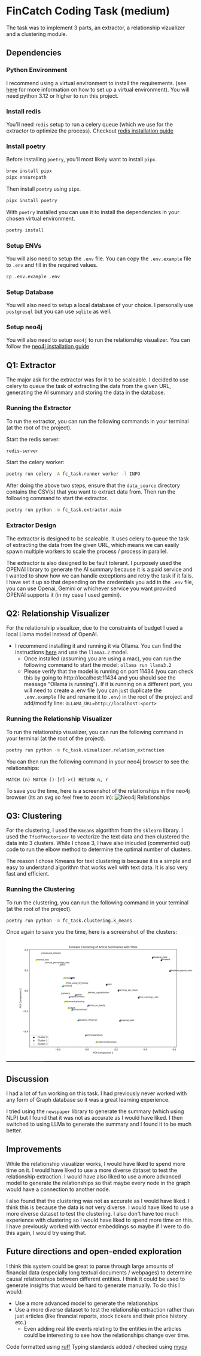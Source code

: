# FinCatch Coding Task (medium)

The task was to implement 3 parts, an extractor, a relationship vizualizer and a clustering module. 

## Dependencies

### Python Environment
I recommend using a virtual environment to install the requirements. (see [here](https://docs.python.org/3/library/venv.html) for more information on how to set up a virtual environment).
You will need python 3.12 or higher to run this project.

### Install redis
You'll need `redis` setup to run a celery queue (which we use for the extractor to optimize the process).
Checkout [redis installation guide](https://redis.io/docs/install/install-redis/)

### Install poetry

Before installing `poetry`, you'll most likely want to install `pipx`.

```bash
brew install pipx
pipx ensurepath
```

Then install `poetry` using `pipx`.

```bash
pipx install poetry
```

With `poetry` installed you can use it to install the dependencies in your chosen virtual environment.

```bash
poetry install
```

### Setup ENVs

You will also need to setup the `.env` file. You can copy the `.env.example` file to `.env` and fill in the required values. 

```bash
cp .env.example .env
```

### Setup Database
You will also need to setup a local database of your choice. I personally use `postgresql` but you can use `sqlite` as well.


### Setup neo4j
You will also need to setup `neo4j` to run the relationship visualizer. You can follow the [neo4j installation guide](https://neo4j.com/docs/operations-manual/current/installation/)

## Q1: Extractor
The major ask for the extractor was for it to be scaleable. I decided to use celery to queue the task of extracting the data from the given URL, generating the AI summary and storing the data in the database.

### Running the Extractor
To run the extractor, you can run the following commands in your terminal (at the root of the project).

Start the redis server:
```bash
redis-server
``` 

Start the celery worker:
```bash
poetry run celery -A fc_task.runner worker -l INFO
```

After doing the above two steps, ensure that the `data_source` directory contains the CSV(s) that you want to extract data from. Then run the following command to start the extractor.

```bash
poetry run python -m fc_task.extractor.main   
```

### Extractor Design
The extractor is designed to be scaleable. It uses celery to queue the task of extracting the data from the given URL, which means we can easily spawn multiple workers to scale the process / process in parallel.

The extractor is also designed to be fault tolerant. I purposely used the OPENAI library to generate the AI summary because it is a paid service and I wanted to show how we can handle exceptions and retry the task if it fails. I have set it up so that depending on the credentials you add in the `.env` file, you can use Openai, Gemini or whichever service you want provided OPENAI supports it (in my case I used gemini).

## Q2: Relationship Visualizer
For the relationshiip visualizer, due to the constraints of budget I used a local Llama model instead of OpenAI.
- I recommend installing it and running it via Ollama. 
You can find the instructions [here](https://ollama.com/) and use the `llama3.2` model.
  - Once installed (assuming you are using a mac), you can run the following command to start the model:
  ```ollama run llama3.2```
  - Please verify that the model is running on port 11434 (you can check this by going to http://localhost:11434 and you should see the message "Ollama is running").
    If it is running on a different port, you will need to create a .env file (you can just duplicate the `.env.example` file and rename it to `.env`) in the root of the project and add/modify line:
    ```OLLAMA_URL=http://localhost:<port>```

### Running the Relationship Visualizer
To run the relationship visualizer, you can run the following command in your terminal (at the root of the project).

```bash
poetry run python -m fc_task.vizualizer.relation_extraction
```

You can then run the following command in your neo4j browser to see the relationships:
```cypher
MATCH (n) MATCH ()-[r]->() RETURN n, r
```

To save you the time, here is a screenshot of the relationships in the neo4j browser (its an svg so feel free to zoom in):
![Neo4j Relationships](assets/graph.svg)


## Q3: Clustering
For the clustering, I used the `Kmeans` algorithm from the `sklearn` library. I used the `TfidfVectorizer` to vectorize the text data and then clustered the data into 3 clusters. While I chose 3, I have also inlcuded (commented out) code to run the elbow method to determine the optimal number of clusters.

The reason I chose Kmeans for text clustering is because it is a simple and easy to understand algorithm that works well with text data. It is also very fast and efficient.

### Running the Clustering
To run the clustering, you can run the following command in your terminal (at the root of the project).

```bash
poetry run python -m fc_task.clustering.k_means
```

Once again to save you the time, here is a screenshot of the clusters:
![Clusters](assets/k_means.png)


## Discussion
I had a lot of fun working on this task. I had previously never worked with any form of Graph database so it was a great learning experience.

I tried using the `newspaper` library to generate the summary (which using NLP) but I found that it was not as accurate as I would have liked. I then switched to using LLMa to generate the summary and I found it to be much better.

## Improvements
While the relationship visualizer works, I would have liked to spend more time on it. I would have liked to use a more diverse dataset to test the relationship extraction. I would have also liked to use a more advanced model to generate the relationships so that maybe every node in the graph would have a connection to another node.

I also found that the clustering was not as accurate as I would have liked. I think this is because the data is not very diverse. I would have liked to use a more diverse dataset to test the clustering. I also don't have too much experience with clustering so I would have liked to spend more time on this. I have previously worked with vector embeddings so maybe if I were to do this again, I would try using that.


## Future directions and open-ended exploration
I think this system could be great to parse through large amounts of financial data (especially long textual documents / webpages) to determine causal relationships between different entities. I think it could be used to generate insights that would be hard to generate manually. 
To do this I would:
- Use a more advanced model to generate the relationships
- Use a more diverse dataset to test the relationship extraction rather than just articles (like financial reports, stock tickers and their price history etc.)
  - Even adding real life events relating to the entities in the articles could be interesting to see how the relationships change over time.


Code formatted using [ruff](https://docs.astral.sh/ruff/)
Typing standards added / checked using [mypy](https://mypy.readthedocs.io/en/stable/)